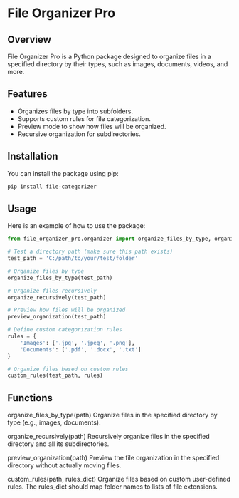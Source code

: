 # File Organizer Pro

## Overview
File Organizer Pro is a Python package designed to organize files in a specified directory by their types, such as images, documents, videos, and more.

## Features
- Organizes files by type into subfolders.
- Supports custom rules for file categorization.
- Preview mode to show how files will be organized.
- Recursive organization for subdirectories.

## Installation

You can install the package using pip:

```bash
pip install file-categorizer
```

## Usage
Here is an example of how to use the package:
```python
from file_organizer_pro.organizer import organize_files_by_type, organize_recursively, preview_organization, custom_rules

# Test a directory path (make sure this path exists)
test_path = 'C:/path/to/your/test/folder'

# Organize files by type
organize_files_by_type(test_path)

# Organize files recursively
organize_recursively(test_path)

# Preview how files will be organized
preview_organization(test_path)

# Define custom categorization rules
rules = {
    'Images': ['.jpg', '.jpeg', '.png'],
    'Documents': ['.pdf', '.docx', '.txt']
}

# Organize files based on custom rules
custom_rules(test_path, rules)
```
## Functions
organize_files_by_type(path)
Organize files in the specified directory by type (e.g., images, documents).

organize_recursively(path)
Recursively organize files in the specified directory and all its subdirectories.

preview_organization(path)
Preview the file organization in the specified directory without actually moving files.

custom_rules(path, rules_dict)
Organize files based on custom user-defined rules. The rules_dict should map folder names to lists of file extensions.
